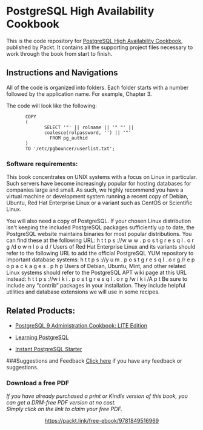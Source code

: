 # PostgreSQL High Availability Cookbook
This is the code repository for [PostgreSQL High Availability Cookbook](https://www.packtpub.com/big-data-and-business-intelligence/postgresql-high-availability-cookbook-second-edition?utm_source=github&utm_medium=repository&utm_content=9781787125537), published by Packt. It contains all the supporting project files necessary to work through the book from start to finish.
## Instructions and Navigations
All of the code is organized into folders. Each folder starts with a number followed by the application name. For example, Chapter 3.


The code will look like the following:
          
           COPY
           (
                  SELECT '"' || rolname || '" "' ||
                  coalesce(rolpassword, '') || '"'
                    FROM pg_authid
           )
           TO '/etc/pgbouncer/userlist.txt';

### Software requirements:
This book concentrates on UNIX systems with a focus on Linux in particular. Such servers
have become increasingly popular for hosting databases for companies large and small. As
such, we highly recommend you have a virtual machine or development system running a
recent copy of Debian, Ubuntu, Red Hat Enterprise Linux or a variant such as CentOS or
Scientific Linux.

You will also need a copy of PostgreSQL. If your chosen Linux distribution isn't keeping the
included PostgreSQL packages sufficiently up to date, the PostgreSQL website maintains
binaries for most popular distributions. You can find these at the following URL:
h t t p s ://w w w . p o s t g r e s q l . o r g /d o w n l o a d /
Users of Red Hat Enterprise Linux and its variants should refer to the following URL to add
the official PostgreSQL YUM repository to important database systems:
h t t p s ://y u m . p o s t g r e s q l . o r g /r e p o p a c k a g e s . p h p
Users of Debian, Ubuntu, Mint, and other related Linux systems should refer to the
PostgreSQL APT wiki page at this URL instead:
h t t p s ://w i k i . p o s t g r e s q l . o r g /w i k i /A p t
Be sure to include any “contrib” packages in your installation. They include helpful utilities
and database extensions we will use in some recipes.

## Related Products:
* [PostgreSQL 9 Administration Cookbook: LITE Edition](https://www.packtpub.com/big-data-and-business-intelligence/postgresql-9-administration-cookbook-lite-edition?utm_source=github&utm_medium=repository&utm_content=9781849516204)

* [Learning PostgreSQL](https://www.packtpub.com/big-data-and-business-intelligence/learning-postgresql?utm_source=github&utm_medium=repository&utm_content=9781783989188)

* [Instant PostgreSQL Starter](https://www.packtpub.com/big-data-and-business-intelligence/instant-postgresql-starter?utm_source=github&utm_medium=repository&utm_content=9781782167563)

###Suggestions and Feedback
[Click here](https://docs.google.com/forms/d/e/1FAIpQLSe5qwunkGf6PUvzPirPDtuy1Du5Rlzew23UBp2S-P3wB-GcwQ/viewform) if you have any feedback or suggestions.
### Download a free PDF

 <i>If you have already purchased a print or Kindle version of this book, you can get a DRM-free PDF version at no cost.<br>Simply click on the link to claim your free PDF.</i>
<p align="center"> <a href="https://packt.link/free-ebook/9781849516969">https://packt.link/free-ebook/9781849516969 </a> </p>
